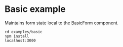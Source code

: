 # Basic example

Maintains form state local to the BasicForm component.

```
cd examples/basic
npm install
localhost:3000
```